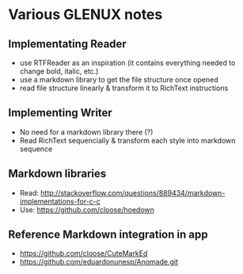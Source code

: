 Various GLENUX notes
====================

Implementating Reader
---------------------

* use RTFReader as an inspiration (it contains everything needed to change bold, italic, etc.)
* use a markdown library to get the file structure once opened
* read file structure linearly & transform it to RichText instructions


Implementing Writer
--------------------

* No need for a markdown library there (?)
* Read RichText sequencially & transform each style into markdown sequence


Markdown libraries
------------------

* Read: http://stackoverflow.com/questions/889434/markdown-implementations-for-c-c
* Use: https://github.com/cloose/hoedown 


Reference Markdown integration in app
------------------------------------

* https://github.com/cloose/CuteMarkEd
* https://github.com/eduardonunesp/Anomade.git

